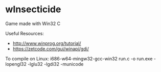 # wInsecticide

Game made with Win32 C


Useful Resources:
- http://www.winprog.org/tutorial/ 
- https://zetcode.com/gui/winapi/gdi/


To compile on Linux:
i686-w64-mingw32-gcc-win32 run.c -o run.exe -lopengl32 -lglu32 -lgdi32 -municode
